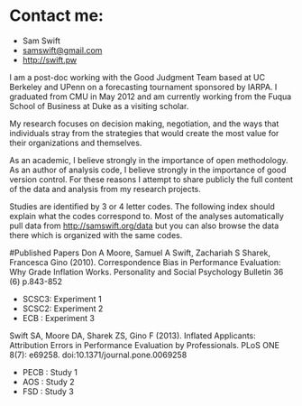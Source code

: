 # Contact me:
* Sam Swift
* samswift@gmail.com
* http://swift.pw

I am a post-doc working with the Good Judgment Team based at UC Berkeley and UPenn on a forecasting tournament sponsored by IARPA.  I graduated from CMU in May 2012 and am currently working from the Fuqua School of Business at Duke as a visiting scholar.

My research focuses on decision making, negotiation, and the ways that individuals stray from the strategies that would create the most value for their organizations and themselves.

As an academic, I believe strongly in the importance of open methodology.  As an author of analysis code, I believe strongly in the importance of good version control.  For these reasons I attempt to share publicly the full content of the data and analysis from my research projects.

Studies are identified by 3 or 4 letter codes.  The following index should explain what the codes correspond to.  Most of the analyses automatically pull data from http://samswift.org/data but you can also browse the data there which is organized with the same codes.

#Published Papers
Don A Moore, Samuel A Swift, Zachariah S Sharek, Francesca Gino (2010). Correspondence Bias in Performance Evaluation: Why Grade Inflation Works. Personality and Social Psychology Bulletin 36 (6) p.843-852
 * SCSC3: Experiment 1 
 * SCSC2: Experiment 2
 * ECB  : Experiment 3

Swift SA, Moore DA, Sharek ZS, Gino F (2013). Inflated Applicants: Attribution Errors in Performance Evaluation by Professionals. PLoS ONE 8(7): e69258. doi:10.1371/journal.pone.0069258
 * PECB : Study 1
 * AOS  : Study 2
 * FSD  : Study 3


